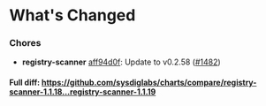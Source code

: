 # What's Changed

### Chores
- **registry-scanner** [aff94d0f](https://github.com/sysdiglabs/charts/commit/aff94d0f5cf26c1e755050797329c73837bf2fb5): Update to v0.2.58 ([#1482](https://github.com/sysdiglabs/charts/issues/1482))
#### Full diff: https://github.com/sysdiglabs/charts/compare/registry-scanner-1.1.18...registry-scanner-1.1.19
